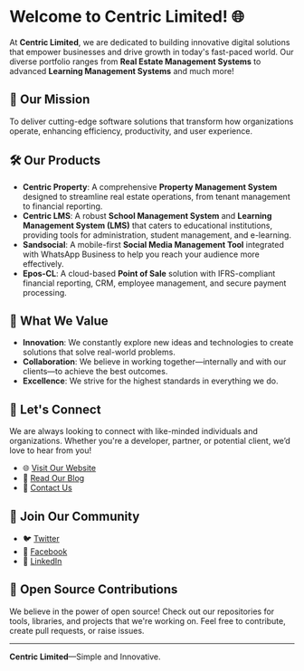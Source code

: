 # Welcome to Centric Limited! 🌐

At **Centric Limited**, we are dedicated to building innovative digital solutions that empower businesses and drive growth in today's fast-paced world. Our diverse portfolio ranges from **Real Estate Management Systems** to advanced **Learning Management Systems** and much more!

## 🚀 Our Mission
To deliver cutting-edge software solutions that transform how organizations operate, enhancing efficiency, productivity, and user experience.

## 🛠️ Our Products

- **Centric Property**: A comprehensive **Property Management System** designed to streamline real estate operations, from tenant management to financial reporting.
- **Centric LMS**: A robust **School Management System** and **Learning Management System (LMS)** that caters to educational institutions, providing tools for administration, student management, and e-learning.
- **Sandsocial**: A mobile-first **Social Media Management Tool** integrated with WhatsApp Business to help you reach your audience more effectively.
- **Epos-CL**: A cloud-based **Point of Sale** solution with IFRS-compliant financial reporting, CRM, employee management, and secure payment processing.

## 🎯 What We Value
- **Innovation**: We constantly explore new ideas and technologies to create solutions that solve real-world problems.
- **Collaboration**: We believe in working together—internally and with our clients—to achieve the best outcomes.
- **Excellence**: We strive for the highest standards in everything we do.

## 🤝 Let's Connect

We are always looking to connect with like-minded individuals and organizations. Whether you're a developer, partner, or potential client, we’d love to hear from you!

- 🌐 [Visit Our Website](https://www.centricltd.co.ke)
- 📝 [Read Our Blog](https://www.centricltd.co.ke/blog)
- 📧 [Contact Us](mailto:info@centricltd.co.ke)

## 👥 Join Our Community

- 🐦 [Twitter](https://x.com/centric_limited)
- 📘 [Facebook](https://facebook.com/centriclimited)
- 🔗 [LinkedIn](https://linkedin.com/company/centric-limited)

## 🌱 Open Source Contributions

We believe in the power of open source! Check out our repositories for tools, libraries, and projects that we're working on. Feel free to contribute, create pull requests, or raise issues.

---

**Centric Limited**—Simple and Innovative. 
